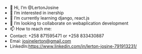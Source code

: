- 👋 Hi, I’m @LertonJosine
- 👀 I’m interested in inership
- 🌱 I’m currently learning django, react.js
- 💞️ I’m looking to collaborate on webaplication development
- 📫 How to reach me:
- Contact: +258 871595471 or +258 833430887
- Emai: josinelerton@gmail.com
- LinkedIn:https://www.linkedin.com/in/lerton-josine-791913231/

<!---
LertonJosine/LertonJosine is a ✨ special ✨ repository because its `README.md` (this file) appears on your GitHub profile.
You can click the Preview link to take a look at your changes.
--->
